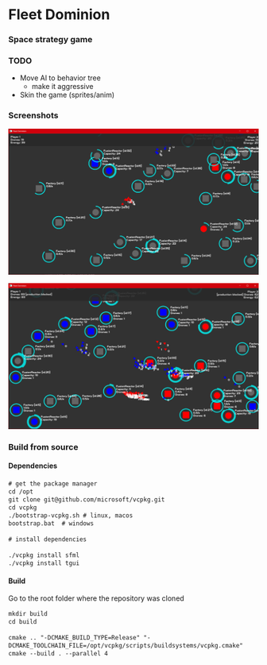 # Fleet Dominion

### Space strategy game

### TODO
- Move AI to behavior tree
    - make it aggressive 
- Skin the game (sprites/anim)

### Screenshots

![Screenshot1](docs/images/screenshot_007.png)


![Screenshot2](docs/images/screenshot_010.png)


### Build from source


#### Dependencies

```
# get the package manager
cd /opt
git clone git@github.com/microsoft/vcpkg.git
cd vcpkg
./bootstrap-vcpkg.sh # linux, macos
bootstrap.bat  # windows

# install dependencies

./vcpkg install sfml
./vcpkg install tgui

```

#### Build

Go to the root folder where the repository was cloned

```
mkdir build
cd build

cmake .. "-DCMAKE_BUILD_TYPE=Release" "-DCMAKE_TOOLCHAIN_FILE=/opt/vcpkg/scripts/buildsystems/vcpkg.cmake"
cmake --build . --parallel 4
```